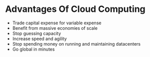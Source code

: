 # Advantages Of Cloud Computing

- Trade capital expense for variable expense
- Benefit from massive economies of scale
- Stop guessing capacity
- Increase speed and agility
- Stop spending money on running and maintaining datacenters
- Go global in minutes
